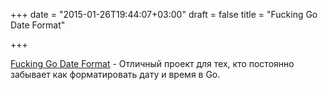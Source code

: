 +++
date = "2015-01-26T19:44:07+03:00"
draft = false
title = "Fucking Go Date Format"

+++

<p><a href="http://fuckinggodateformat.com/">Fucking Go Date Format</a>&nbsp;-&nbsp;Отличный проект для тех, кто постоянно забывает как форматировать дату и время в Go.</p>

